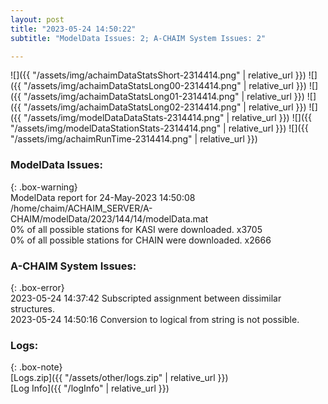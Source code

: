 ```yaml
---
layout: post
title: "2023-05-24 14:50:22"
subtitle: "ModelData Issues: 2; A-CHAIM System Issues: 2"

---
```


![]({{ "/assets/img/achaimDataStatsShort-2314414.png" | relative_url }})
![]({{ "/assets/img/achaimDataStatsLong00-2314414.png" | relative_url }})
![]({{ "/assets/img/achaimDataStatsLong01-2314414.png" | relative_url }})
![]({{ "/assets/img/achaimDataStatsLong02-2314414.png" | relative_url }})
![]({{ "/assets/img/modelDataDataStats-2314414.png" | relative_url }})
![]({{ "/assets/img/modelDataStationStats-2314414.png" | relative_url }})
![]({{ "/assets/img/achaimRunTime-2314414.png" | relative_url }})


### ModelData Issues:  
  
{: .box-warning}  
 ModelData report for 24-May-2023 14:50:08   
 /home/chaim/ACHAIM_SERVER/A-CHAIM/modelData/2023/144/14/modelData.mat   
 0% of all possible stations for KASI were downloaded. x3705   
 0% of all possible stations for CHAIN were downloaded. x2666   
  
### A-CHAIM System Issues:  
  
{: .box-error}  
2023-05-24 14:37:42 Subscripted assignment between dissimilar structures.  
2023-05-24 14:50:16 Conversion to logical from string is not possible.  

### Logs:  
  
{: .box-note}  
[Logs.zip]({{ "/assets/other/logs.zip" | relative_url }})  
[Log Info]({{ "/logInfo" | relative_url }})  

